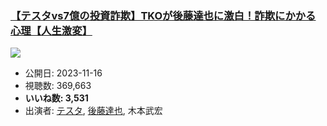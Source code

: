 ### [【テスタvs7億の投資詐欺】TKOが後藤達也に激白！詐欺にかかる心理【人生激変】](https://www.youtube.com/watch?v=EZTsqjUa_Fw)
[![](https://img.youtube.com/vi/EZTsqjUa_Fw/sddefault.jpg)](https://www.youtube.com/watch?v=EZTsqjUa_Fw)
-   公開日: 2023-11-16
-   視聴数: 369,663
-   **いいね数: 3,531**
-   出演者: [テスタ](/rehacq_fan/people/テスタ "wikilink"), [後藤達也](/rehacq_fan/people/後藤達也 "wikilink"), 木本武宏

